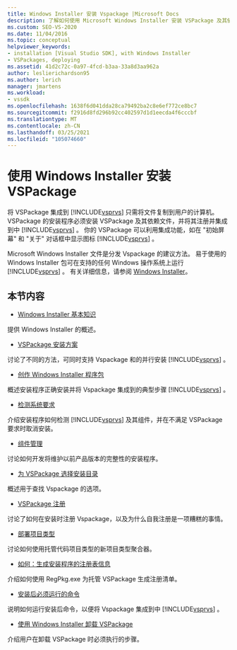 ```yaml
---
title: Windows Installer 安装 Vspackage |Microsoft Docs
description: 了解如何使用 Microsoft Windows Installer 安装 VSPackage 及其依赖文件，并将其注册并集成到 Visual Studio 中。
ms.custom: SEO-VS-2020
ms.date: 11/04/2016
ms.topic: conceptual
helpviewer_keywords:
- installation [Visual Studio SDK], with Windows Installer
- VSPackages, deploying
ms.assetid: 41d2c72c-0a97-4fcd-b3aa-33a8d3aa962a
author: leslierichardson95
ms.author: lerich
manager: jmartens
ms.workload:
- vssdk
ms.openlocfilehash: 1638f6d041dda28ca79492ba2c8e6ef772ce8bc7
ms.sourcegitcommit: f2916d8fd296b92cc402597d1d1eecda4f6cccbf
ms.translationtype: MT
ms.contentlocale: zh-CN
ms.lasthandoff: 03/25/2021
ms.locfileid: "105074660"
---
```

# <a name="installing-vspackages-with-windows-installer"></a>使用 Windows Installer 安装 VSPackage
将 VSPackage 集成到 [!INCLUDE[vsprvs](../../code-quality/includes/vsprvs_md.md)] 只需将文件复制到用户的计算机。 VSPackage 的安装程序必须安装 VSPackage 及其依赖文件，并将其注册并集成到中 [!INCLUDE[vsprvs](../../code-quality/includes/vsprvs_md.md)] 。 你的 VSPackage 可以利用集成功能，如在 "初始屏幕" 和 "关于" 对话框中显示图标 [!INCLUDE[vsprvs](../../code-quality/includes/vsprvs_md.md)] 。

 Microsoft Windows Installer 文件是分发 Vspackage 的建议方法。 易于使用的 Windows Installer 包可在支持的任何 Windows 操作系统上运行 [!INCLUDE[vsprvs](../../code-quality/includes/vsprvs_md.md)] 。 有关详细信息，请参阅 [Windows Installer](/previous-versions/2kt85ked(v=vs.120))。

## <a name="in-this-section"></a>本节内容
- [Windows Installer 基本知识](../../extensibility/internals/windows-installer-basics.md)

 提供 Windows Installer 的概述。

- [VSPackage 安装方案](../../extensibility/internals/vspackage-setup-scenarios.md)

 讨论了不同的方法，可同时支持 Vspackage 和的并行安装 [!INCLUDE[vsprvs](../../code-quality/includes/vsprvs_md.md)] 。

- [创作 Windows Installer 程序包](../../extensibility/internals/authoring-a-windows-installer-package.md)

 概述安装程序正确安装并将 Vspackage 集成到的典型步骤 [!INCLUDE[vsprvs](../../code-quality/includes/vsprvs_md.md)] 。

- [检测系统要求](../../extensibility/internals/detecting-system-requirements.md)

 介绍安装程序如何检测 [!INCLUDE[vsprvs](../../code-quality/includes/vsprvs_md.md)] 及其组件，并在不满足 VSPackage 要求时取消安装。

- [组件管理](../../extensibility/internals/component-management.md)

 讨论如何开发将维护以前产品版本的完整性的安装程序。

- [为 VSPackage 选择安装目录](../../extensibility/internals/choosing-the-installation-directory-for-a-vspackage.md)

 概述用于查找 Vspackage 的选项。

- [VSPackage 注册](../../extensibility/internals/vspackage-registration.md)

 讨论了如何在安装时注册 Vspackage，以及为什么自我注册是一项糟糕的事情。

- [部署项目类型](../../extensibility/internals/deploying-project-types.md)

 讨论如何使用托管代码项目类型的新项目类型聚合器。

- [如何：生成安装程序的注册表信息](../../extensibility/internals/how-to-generate-registry-information-for-an-installer.md)

 介绍如何使用 RegPkg.exe 为托管 VSPackage 生成注册清单。

- [安装后必须运行的命令](../../extensibility/internals/commands-that-must-be-run-after-installation.md)

 说明如何运行安装后命令，以便将 Vspackage 集成到中 [!INCLUDE[vsprvs](../../code-quality/includes/vsprvs_md.md)] 。

- [使用 Windows Installer 卸载 VSPackage](../../extensibility/internals/uninstalling-a-vspackage-with-windows-installer.md)

 介绍用户在卸载 VSPackage 时必须执行的步骤。